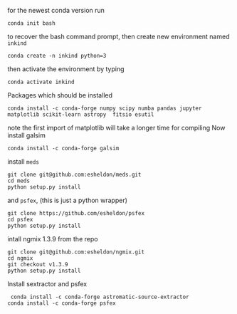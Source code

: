 for the newest conda version run 
    
    conda init bash

to recover the bash command prompt, then create new environment named `inkind`

    conda create -n inkind python=3

then activate the environment by typing 

    conda activate inkind

Packages which should be installed

    conda install -c conda-forge numpy scipy numba pandas jupyter matplotlib scikit-learn astropy  fitsio esutil

note the first import of matplotlib will take a longer time for compiling
Now install galsim

    conda install -c conda-forge galsim

install `meds` 

    git clone git@github.com:esheldon/meds.git
    cd meds
    python setup.py install

and `psfex`,  (this is just a python wrapper)

    git clone https://github.com/esheldon/psfex
    cd psfex
    python setup.py install

intall ngmix 1.3.9 from the repo

    git clone git@github.com:esheldon/ngmix.git
    cd ngmix
    git checkout v1.3.9
    python setup.py install

Install sextractor and psfex

     conda install -c conda-forge astromatic-source-extractor
    conda install -c conda-forge psfex

